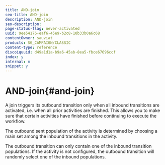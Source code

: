 ```yaml
---
title: AND-join
seo-title: AND-join
description: AND-join
seo-description: 
page-status-flag: never-activated
uuid: 9ee54176-eaf6-45e9-b2c8-10b33b0a6c68
contentOwner: sauviat
products: SG_CAMPAIGN/CLASSIC
content-type: reference
discoiquuid: d49a1d1a-b9a6-45ab-8ea5-fbce67696ccf
index: y
internal: n
snippet: y
---
```


# AND-join{#and-join}

A join triggers its outbound transition only when all inbound transitions are activated, i.e. when all prior activities are finished. This allows you to make sure that certain activities have finished before continuing to execute the workflow.

The outbound sent population of the activity is determined by choosing a main set among the inbound transitions in the activity.

The outbound transition can only contain one of the inbound transition populations. If the activity is not configured, the outbound transition will randomly select one of the inbound populations.
